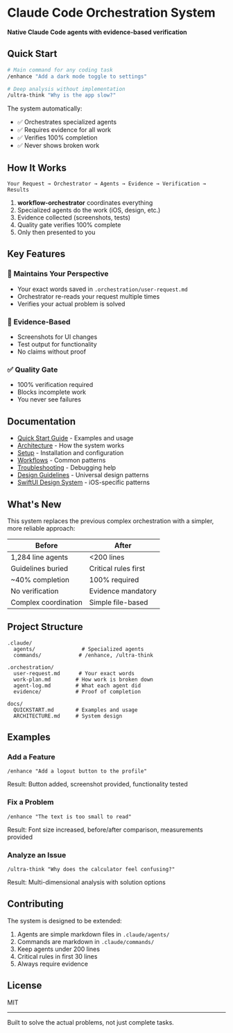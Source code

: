 # Claude Code Orchestration System

**Native Claude Code agents with evidence-based verification**

## Quick Start

```bash
# Main command for any coding task
/enhance "Add a dark mode toggle to settings"

# Deep analysis without implementation
/ultra-think "Why is the app slow?"
```

The system automatically:
- ✅ Orchestrates specialized agents
- ✅ Requires evidence for all work
- ✅ Verifies 100% completion
- ✅ Never shows broken work

## How It Works

```
Your Request → Orchestrator → Agents → Evidence → Verification → Results
```

1. **workflow-orchestrator** coordinates everything
2. Specialized agents do the work (iOS, design, etc.)
3. Evidence collected (screenshots, tests)
4. Quality gate verifies 100% complete
5. Only then presented to you

## Key Features

### 🎯 Maintains Your Perspective
- Your exact words saved in `.orchestration/user-request.md`
- Orchestrator re-reads your request multiple times
- Verifies your actual problem is solved

### 📸 Evidence-Based
- Screenshots for UI changes
- Test output for functionality
- No claims without proof

### ✅ Quality Gate
- 100% verification required
- Blocks incomplete work
- You never see failures

## Documentation

- [Quick Start Guide](docs/QUICKSTART.md) - Examples and usage
- [Architecture](docs/ARCHITECTURE.md) - How the system works
- [Setup](docs/SETUP.md) - Installation and configuration
- [Workflows](docs/WORKFLOWS.md) - Common patterns
- [Troubleshooting](docs/TROUBLESHOOTING.md) - Debugging help
- [Design Guidelines](docs/DESIGN-GUIDELINES.md) - Universal design patterns
- [SwiftUI Design System](docs/SWIFTUI-DESIGN-SYSTEM.md) - iOS-specific patterns

## What's New

This system replaces the previous complex orchestration with a simpler, more reliable approach:

| Before | After |
|--------|-------|
| 1,284 line agents | <200 lines |
| Guidelines buried | Critical rules first |
| ~40% completion | 100% required |
| No verification | Evidence mandatory |
| Complex coordination | Simple file-based |

## Project Structure

```
.claude/
  agents/               # Specialized agents
  commands/            # /enhance, /ultra-think

.orchestration/
  user-request.md      # Your exact words
  work-plan.md        # How work is broken down
  agent-log.md        # What each agent did
  evidence/           # Proof of completion

docs/
  QUICKSTART.md       # Examples and usage
  ARCHITECTURE.md     # System design
```

## Examples

### Add a Feature
```
/enhance "Add a logout button to the profile"
```
Result: Button added, screenshot provided, functionality tested

### Fix a Problem
```
/enhance "The text is too small to read"
```
Result: Font size increased, before/after comparison, measurements provided

### Analyze an Issue
```
/ultra-think "Why does the calculator feel confusing?"
```
Result: Multi-dimensional analysis with solution options

## Contributing

The system is designed to be extended:
1. Agents are simple markdown files in `.claude/agents/`
2. Commands are markdown in `.claude/commands/`
3. Keep agents under 200 lines
4. Critical rules in first 30 lines
5. Always require evidence

## License

MIT

---

Built to solve the actual problems, not just complete tasks.